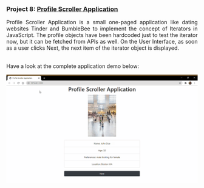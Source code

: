 ### Project 8: [Profile Scroller Application](#https://github.com/risg99/JavaScript-Projects/tree/main/Profile%20Scroller%20Application)

<p align="justify">
Profile Scroller Application is a small one-paged application like dating websites Tinder and BumbleBee to implement the concept of Iterators in JavaScript. The profile objects have been hardcoded just to test the iterator now, but it can be fetched from APIs as well. On the User Interface, as soon as a user clicks Next, the next item of the iterator object is displayed.
  
  
  <br> Have a look at the complete application demo below:
</p>

<p align="center">
  <img alt="Profile Scroller Application Demo" src="https://github.com/risg99/JavaScript-Projects/blob/main/Profile%20Scroller%20Application/Profile-Scroller-Application-Demo.gif">
</p>

